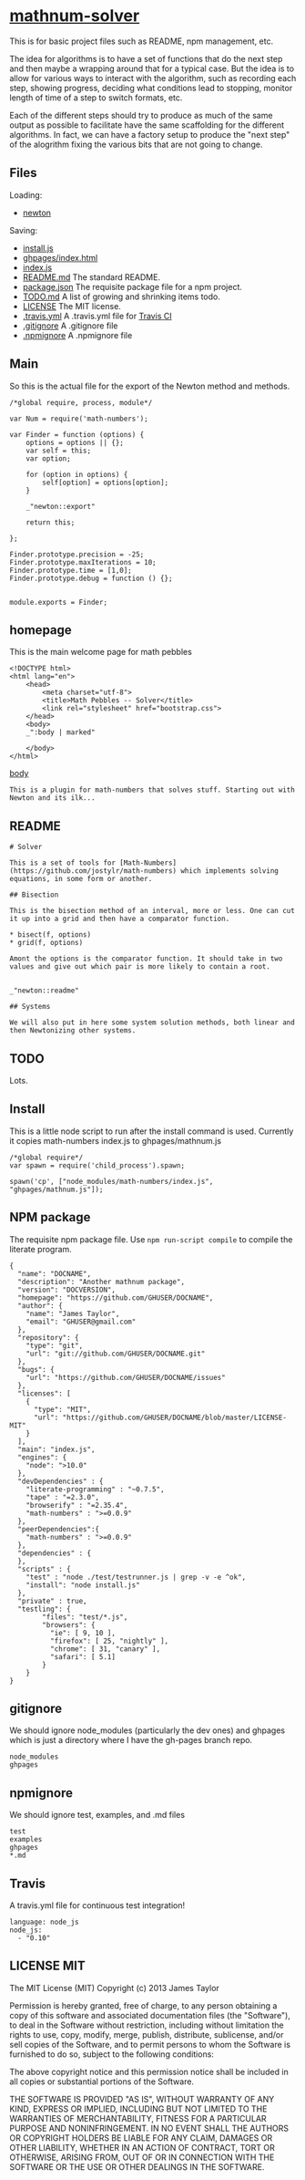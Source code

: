 # [mathnum-solver](# "version: 0.0.1 | jostylr")

This is for basic project files such as README, npm management, etc.

The idea for algorithms is to have a set of functions that do the next step and then maybe a wrapping around that for a typical case. But the idea is to allow for various ways to interact with the algorithm, such as recording each step, showing progress, deciding what conditions lead to stopping, monitor length of time of a step to switch formats, etc. 

Each of the different steps should try to produce as much of the same output as possible to facilitate have the same scaffolding for the different algorithms. In fact, we can have a factory setup to produce the "next step" of the alogrithm fixing the various bits that are not going to change. 

## Files

Loading: 

* [newton](# "load : newton.lp.md")


Saving: 

* [install.js](#install "save: | jshint")
* [ghpages/index.html](#homepage "save:")
* [index.js](#main "save: | jshint")
* [README.md](#readme "save:") The standard README.
* [package.json](#npm-package "save: json  | jshint") The requisite package file for a npm project. 
* [TODO.md](#todo "save: | clean raw") A list of growing and shrinking items todo.
* [LICENSE](#license-mit "save: | clean raw") The MIT license.
* [.travis.yml](#travis "save:") A .travis.yml file for [Travis CI](https://travis-ci.org/)
* [.gitignore](#gitignore "Save:") A .gitignore file
* [.npmignore](#npmignore "Save:") A .npmignore file


## Main

So this is the actual file for the export of the Newton method and methods.


    /*global require, process, module*/

    var Num = require('math-numbers');

    var Finder = function (options) {
        options = options || {};
        var self = this;
        var option;

        for (option in options) {
            self[option] = options[option];
        }

        _"newton::export"

        return this;

    };

    Finder.prototype.precision = -25;
    Finder.prototype.maxIterations = 10;
    Finder.prototype.time = [1,0];
    Finder.prototype.debug = function () {};


    module.exports = Finder;


## homepage

This is the main welcome page for math pebbles

    <!DOCTYPE html>
    <html lang="en">
        <head>
            <meta charset="utf-8">
            <title>Math Pebbles -- Solver</title>
            <link rel="stylesheet" href="bootstrap.css">
        </head>
        <body>
        _":body | marked"

        </body>
    </html>

[body]()

    This is a plugin for math-numbers that solves stuff. Starting out with Newton and its ilk...

## README


    # Solver

    This is a set of tools for [Math-Numbers](https://github.com/jostylr/math-numbers) which implements solving equations, in some form or another. 

    ## Bisection

    This is the bisection method of an interval, more or less. One can cut it up into a grid and then have a comparator function. 

    * bisect(f, options)
    * grid(f, options)

    Amont the options is the comparator function. It should take in two values and give out which pair is more likely to contain a root.  


    _"newton::readme"  

    ## Systems

    We will also put in here some system solution methods, both linear and then Newtonizing other systems. 



## TODO

Lots.

## Install

This is a little node script to run after the install command is used. Currently it copies math-numbers index.js to ghpages/mathnum.js

    /*global require*/
    var spawn = require('child_process').spawn;

    spawn('cp', ["node_modules/math-numbers/index.js", "ghpages/mathnum.js"]);

## NPM package

The requisite npm package file. Use `npm run-script compile` to compile the literate program.

[](# "json") 

    {
      "name": "DOCNAME",
      "description": "Another mathnum package",
      "version": "DOCVERSION",
      "homepage": "https://github.com/GHUSER/DOCNAME",
      "author": {
        "name": "James Taylor",
        "email": "GHUSER@gmail.com"
      },
      "repository": {
        "type": "git",
        "url": "git://github.com/GHUSER/DOCNAME.git"
      },
      "bugs": {
        "url": "https://github.com/GHUSER/DOCNAME/issues"
      },
      "licenses": [
        {
          "type": "MIT",
          "url": "https://github.com/GHUSER/DOCNAME/blob/master/LICENSE-MIT"
        }
      ],
      "main": "index.js",
      "engines": {
        "node": ">10.0"
      },
      "devDependencies" : {
        "literate-programming" : "~0.7.5",
        "tape" : "=2.3.0",
        "browserify" : "=2.35.4",
        "math-numbers" : ">=0.0.9"
      },
      "peerDependencies":{  
        "math-numbers" : ">=0.0.9"
      },
      "dependencies" : {
      },
      "scripts" : { 
        "test" : "node ./test/testrunner.js | grep -v -e ^ok",
        "install": "node install.js"
      },
      "private" : true, 
      "testling": {
            "files": "test/*.js",
            "browsers": {
              "ie": [ 9, 10 ],
              "firefox": [ 25, "nightly" ],
              "chrome": [ 31, "canary" ],
              "safari": [ 5.1]
            }
        }
    }

## gitignore

We should ignore node_modules (particularly the dev ones) and ghpages which is just a directory where I have the gh-pages branch repo. 

    node_modules
    ghpages

## npmignore

We should ignore test, examples, and .md files

    test
    examples
    ghpages
    *.md

## Travis

A travis.yml file for continuous test integration!

    language: node_js
    node_js:
      - "0.10"

## LICENSE MIT


The MIT License (MIT)
Copyright (c) 2013 James Taylor

Permission is hereby granted, free of charge, to any person obtaining a copy of this software and associated documentation files (the "Software"), to deal in the Software without restriction, including without limitation the rights to use, copy, modify, merge, publish, distribute, sublicense, and/or sell copies of the Software, and to permit persons to whom the Software is furnished to do so, subject to the following conditions:

The above copyright notice and this permission notice shall be included in all copies or substantial portions of the Software.

THE SOFTWARE IS PROVIDED "AS IS", WITHOUT WARRANTY OF ANY KIND, EXPRESS OR IMPLIED, INCLUDING BUT NOT LIMITED TO THE WARRANTIES OF MERCHANTABILITY, FITNESS FOR A PARTICULAR PURPOSE AND NONINFRINGEMENT. IN NO EVENT SHALL THE AUTHORS OR COPYRIGHT HOLDERS BE LIABLE FOR ANY CLAIM, DAMAGES OR OTHER LIABILITY, WHETHER IN AN ACTION OF CONTRACT, TORT OR OTHERWISE, ARISING FROM, OUT OF OR IN CONNECTION WITH THE SOFTWARE OR THE USE OR OTHER DEALINGS IN THE SOFTWARE.
